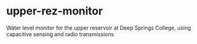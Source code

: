 # upper-rez-monitor
Water level monitor for the upper reservoir at Deep Springs College, using capacitive sensing and radio transmissions

